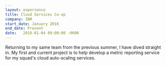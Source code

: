 ```yaml
---
layout: experience
title: Cloud Services Co-op
company: IBM
start_date: January 2016
end_date: Present
date:   2016-01-04 09:00:00 -0600
---
```

Returning to my same team from the previous summer, I have dived straight in. My first and current project is to help develop a metric reporting service for my squad's cloud auto-scaling services.